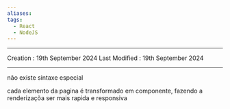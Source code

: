 ```yaml
---
aliases: 
tags:
  - React
  - NodeJS
---
```

---
Creation : 19th September 2024
Last Modified : 19th September 2024
___

não existe sintaxe especial 

cada elemento da pagina é transformado em componente, fazendo a renderizaçõa ser mais rapida e responsiva